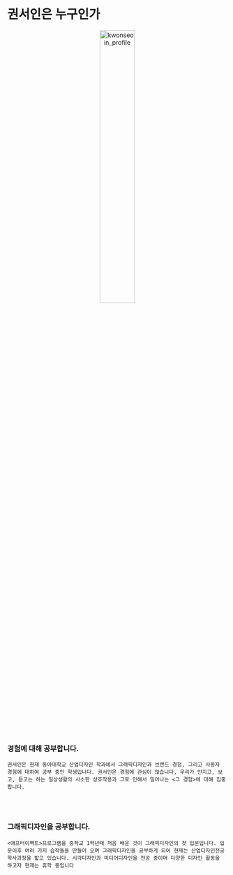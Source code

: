 # 권서인은 누구인가

<center><img src="https://user-images.githubusercontent.com/59531320/71925402-4fcec480-31d4-11ea-9668-45674c39b1a6.jpg" width="40%" height="40%" title="권서인 프로필" alt="kwonseoin_profile"></img></center>


 <br></br>



### 경험에 대해 공부합니다.
```권서인은 현재 동아대학교 산업디자인 학과에서 그래픽디자인과 브랜드 경험, 그리고 사용자 경험에 대하여 공부 중인 학생입니다. 권서인은 경험에 관심이 많습니다, 우리가 만지고, 보고, 듣고는 하는 일상생활의 사소한 상호작용과 그로 인해서 일어나는 <그 경험>에 대해 집중합니다.```



 <br></br>



### 그래픽디자인을 공부합니다.
```<애프터이펙트>프로그램을 중학교 1학년때 처음 배운 것이 그래픽디자인의 첫 입문입니다. 입문이후 여러 가지 습작들을 만들어 오며 그래픽디자인을 공부하게 되어 현재는 산업디자인전공 학사과정을 밟고 있습니다. 시각디자인과 미디어디자인을 전공 중이며 다양한 디자인 활동을 하고자 현재는 휴학 중입니다```


